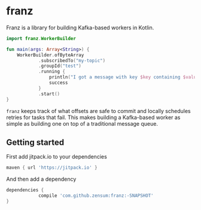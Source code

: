 # franz

Franz is a library for building Kafka-based workers in Kotlin.

```kotlin
import franz.WorkerBuilder

fun main(args: Array<String>) {
    WorkerBuilder.ofByteArray
            .subscribedTo("my-topic")
            .groupId("test")
            .running {
                println("I got a message with key $key containing $value")
                success
            }
            .start()
}
```

`franz` keeps track of what offsets are safe to commit and locally schedules retries for tasks that fail. This makes building a Kafka-based worker as simple as building one on top of a traditional message queue.

## Getting started

First add jitpack.io to your dependencies

``` gradle
maven { url 'https://jitpack.io' }
```

And then add a dependency

``` gradle
dependencies {
            compile 'com.github.zensum:franz:-SNAPSHOT'
}
```
